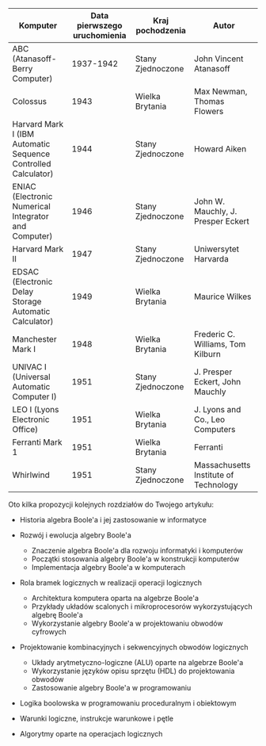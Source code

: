 | Komputer                   | Data pierwszego uruchomienia | Kraj pochodzenia     | Autor                    |
|----------------------------|--------------------------|-----------------------|-------------------------|
| ABC (Atanasoff-Berry Computer) | 1937-1942                | Stany Zjednoczone    | John Vincent Atanasoff  |
| Colossus                    | 1943                       | Wielka Brytania      | Max Newman, Thomas Flowers  |
| Harvard Mark I (IBM Automatic Sequence Controlled Calculator) | 1944    | Stany Zjednoczone | Howard Aiken |
| ENIAC (Electronic Numerical Integrator and Computer) | 1946    | Stany Zjednoczone | John W. Mauchly, J. Presper Eckert |
| Harvard Mark II | 1947   | Stany Zjednoczone    | Uniwersytet Harvarda          |
| EDSAC (Electronic Delay Storage Automatic Calculator) | 1949 | Wielka Brytania | Maurice Wilkes            |
| Manchester Mark I            | 1948                     | Wielka Brytania      | Frederic C. Williams, Tom Kilburn  |
| UNIVAC I (Universal Automatic Computer I) | 1951            | Stany Zjednoczone | J. Presper Eckert, John Mauchly  |
| LEO I (Lyons Electronic Office) | 1951                  | Wielka Brytania      | J. Lyons and Co., Leo Computers  |
| Ferranti Mark 1              | 1951                     | Wielka Brytania      | Ferranti                |
| Whirlwind                    | 1951                     | Stany Zjednoczone    | Massachusetts Institute of Technology |


Oto kilka propozycji kolejnych rozdziałów do Twojego artykułu:

- Historia algebra Boole'a i jej zastosowanie w informatyce

- Rozwój i ewolucja algebry Boole'a
    - Znaczenie algebra Boole'a dla rozwoju informatyki i komputerów
    - Początki stosowania algebry Boole'a w konstrukcji komputerów
    - Implementacja algebry Boole'a w komputerach

- Rola bramek logicznych w realizacji operacji logicznych
    - Architektura komputera oparta na algebrze Boole'a
    - Przykłady układów scalonych i mikroprocesorów wykorzystujących algebrę Boole'a
    - Wykorzystanie algebry Boole'a w projektowaniu obwodów cyfrowych

- Projektowanie kombinacyjnych i sekwencyjnych obwodów logicznych
  - Układy arytmetyczno-logiczne (ALU) oparte na algebrze Boole'a
  - Wykorzystanie języków opisu sprzętu (HDL) do projektowania obwodów
  - Zastosowanie algebry Boole'a w programowaniu

- Logika boolowska w programowaniu proceduralnym i obiektowym
- Warunki logiczne, instrukcje warunkowe i pętle
- Algorytmy oparte na operacjach logicznych